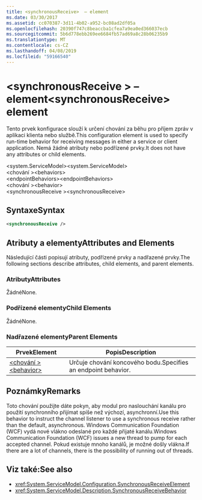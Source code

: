```yaml
---
title: <synchronousReceive>  – element
ms.date: 03/30/2017
ms.assetid: cc070387-3d11-4b02-a952-bc08ad2df05a
ms.openlocfilehash: 20390f747c8beaccba1cfea7a9ea0ed366037ecb
ms.sourcegitcommit: 5b6d778ebb269ee6684fb57ad69a8c28b06235b9
ms.translationtype: MT
ms.contentlocale: cs-CZ
ms.lasthandoff: 04/08/2019
ms.locfileid: "59166540"
---
```

# <a name="synchronousreceive-element"></a><span data-ttu-id="39051-102">\<synchronousReceive > – element</span><span class="sxs-lookup"><span data-stu-id="39051-102">\<synchronousReceive> element</span></span>
<span data-ttu-id="39051-103">Tento prvek konfigurace slouží k určení chování za běhu pro příjem zpráv v aplikaci klienta nebo službě.</span><span class="sxs-lookup"><span data-stu-id="39051-103">This configuration element is used to specify run-time behavior for receiving messages in either a service or client application.</span></span> <span data-ttu-id="39051-104">Nemá žádné atributy nebo podřízené prvky.</span><span class="sxs-lookup"><span data-stu-id="39051-104">It does not have any attributes or child elements.</span></span>  
  
 <span data-ttu-id="39051-105">\<system.ServiceModel></span><span class="sxs-lookup"><span data-stu-id="39051-105">\<system.ServiceModel></span></span>  
<span data-ttu-id="39051-106">\<chování ></span><span class="sxs-lookup"><span data-stu-id="39051-106">\<behaviors></span></span>  
<span data-ttu-id="39051-107">\<endpointBehaviors></span><span class="sxs-lookup"><span data-stu-id="39051-107">\<endpointBehaviors></span></span>  
<span data-ttu-id="39051-108">\<chování ></span><span class="sxs-lookup"><span data-stu-id="39051-108">\<behavior></span></span>  
<span data-ttu-id="39051-109">\<synchronousReceive ></span><span class="sxs-lookup"><span data-stu-id="39051-109">\<synchronousReceive></span></span>  
  
## <a name="syntax"></a><span data-ttu-id="39051-110">Syntaxe</span><span class="sxs-lookup"><span data-stu-id="39051-110">Syntax</span></span>  
  
```xml  
<synchronousReceive />
```  
  
## <a name="attributes-and-elements"></a><span data-ttu-id="39051-111">Atributy a elementy</span><span class="sxs-lookup"><span data-stu-id="39051-111">Attributes and Elements</span></span>  
 <span data-ttu-id="39051-112">Následující části popisují atributy, podřízené prvky a nadřazené prvky.</span><span class="sxs-lookup"><span data-stu-id="39051-112">The following sections describe attributes, child elements, and parent elements.</span></span>  
  
### <a name="attributes"></a><span data-ttu-id="39051-113">Atributy</span><span class="sxs-lookup"><span data-stu-id="39051-113">Attributes</span></span>  
 <span data-ttu-id="39051-114">Žádné</span><span class="sxs-lookup"><span data-stu-id="39051-114">None.</span></span>  
  
### <a name="child-elements"></a><span data-ttu-id="39051-115">Podřízené elementy</span><span class="sxs-lookup"><span data-stu-id="39051-115">Child Elements</span></span>  
 <span data-ttu-id="39051-116">Žádné</span><span class="sxs-lookup"><span data-stu-id="39051-116">None.</span></span>  
  
### <a name="parent-elements"></a><span data-ttu-id="39051-117">Nadřazené elementy</span><span class="sxs-lookup"><span data-stu-id="39051-117">Parent Elements</span></span>  
  
|<span data-ttu-id="39051-118">Prvek</span><span class="sxs-lookup"><span data-stu-id="39051-118">Element</span></span>|<span data-ttu-id="39051-119">Popis</span><span class="sxs-lookup"><span data-stu-id="39051-119">Description</span></span>|  
|-------------|-----------------|  
|[<span data-ttu-id="39051-120">\<chování ></span><span class="sxs-lookup"><span data-stu-id="39051-120">\<behavior></span></span>](../../../../../docs/framework/configure-apps/file-schema/wcf/behavior-of-endpointbehaviors.md)|<span data-ttu-id="39051-121">Určuje chování koncového bodu.</span><span class="sxs-lookup"><span data-stu-id="39051-121">Specifies an endpoint behavior.</span></span>|  
  
## <a name="remarks"></a><span data-ttu-id="39051-122">Poznámky</span><span class="sxs-lookup"><span data-stu-id="39051-122">Remarks</span></span>  
 <span data-ttu-id="39051-123">Toto chování použijte dáte pokyn, aby modul pro naslouchání kanálu pro použití synchronního přijímat spíše než výchozí, asynchronní.</span><span class="sxs-lookup"><span data-stu-id="39051-123">Use this behavior to instruct the channel listener to use a synchronous receive rather than the default, asynchronous.</span></span> <span data-ttu-id="39051-124">Windows Communication Foundation (WCF) vydá nové vlákno odeslané pro každé přijaté kanálu.</span><span class="sxs-lookup"><span data-stu-id="39051-124">Windows Communication Foundation (WCF) issues a new thread to pump for each accepted channel.</span></span> <span data-ttu-id="39051-125">Pokud existuje mnoho kanálů, je možné došly vlákna.</span><span class="sxs-lookup"><span data-stu-id="39051-125">If there are a lot of channels, there is the possibility of running out of threads.</span></span>  
  
## <a name="see-also"></a><span data-ttu-id="39051-126">Viz také:</span><span class="sxs-lookup"><span data-stu-id="39051-126">See also</span></span>

- <xref:System.ServiceModel.Configuration.SynchronousReceiveElement>
- <xref:System.ServiceModel.Description.SynchronousReceiveBehavior>
